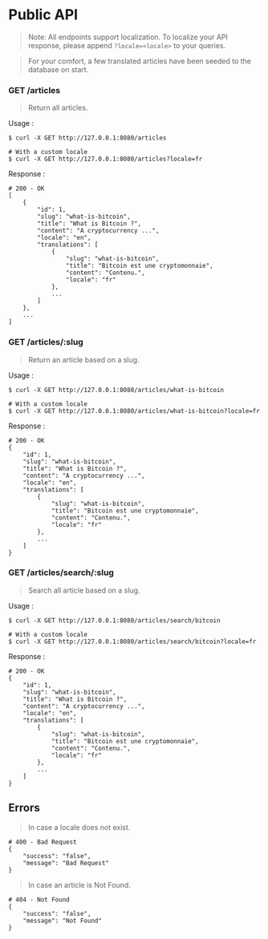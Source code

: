 # Public API

> Note: All endpoints support localization. To localize your API response, please append `?locale=<locale>` to your queries.

> For your comfort, a few translated articles have been seeded to the database on start.

### GET /articles

> Return all articles.

Usage :

```
$ curl -X GET http://127.0.0.1:8080/articles

# With a custom locale
$ curl -X GET http://127.0.0.1:8080/articles?locale=fr
```

Response :

```
# 200 - OK
[
    {
        "id": 1,
        "slug": "what-is-bitcoin",
        "title": "What is Bitcoin ?",
        "content": "A cryptocurrency ...",
        "locale": "en",
        "translations": [
            {
                "slug": "what-is-bitcoin",
                "title": "Bitcoin est une cryptomonnaie",
                "content": "Contenu.",
                "locale": "fr"
            },
            ...
        ]
    },
    ...
]
```

### GET /articles/:slug

> Return an article based on a slug.

Usage :

```
$ curl -X GET http://127.0.0.1:8080/articles/what-is-bitcoin

# With a custom locale
$ curl -X GET http://127.0.0.1:8080/articles/what-is-bitcoin?locale=fr
```

Response :

```
# 200 - OK
{
    "id": 1,
    "slug": "what-is-bitcoin",
    "title": "What is Bitcoin ?",
    "content": "A cryptocurrency ...",
    "locale": "en",
    "translations": [
        {
            "slug": "what-is-bitcoin",
            "title": "Bitcoin est une cryptomonnaie",
            "content": "Contenu.",
            "locale": "fr"
        },
        ...
    ]
}
```

### GET /articles/search/:slug

> Search all article based on a slug.

Usage :

```
$ curl -X GET http://127.0.0.1:8080/articles/search/bitcoin

# With a custom locale
$ curl -X GET http://127.0.0.1:8080/articles/search/bitcoin?locale=fr
```

Response :

```
# 200 - OK
{
    "id": 1,
    "slug": "what-is-bitcoin",
    "title": "What is Bitcoin ?",
    "content": "A cryptocurrency ...",
    "locale": "en",
    "translations": [
        {
            "slug": "what-is-bitcoin",
            "title": "Bitcoin est une cryptomonnaie",
            "content": "Contenu.",
            "locale": "fr"
        },
        ...
    ]
}
```

## Errors

> In case a locale does not exist.

```
# 400 - Bad Request
{
    "success": "false",
    "message": "Bad Request"
}
```

> In case an article is Not Found.

```
# 404 - Not Found
{
    "success": "false",
    "message": "Not Found"
}
```